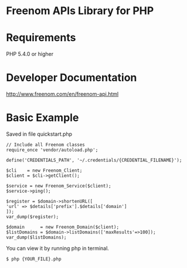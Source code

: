 # Freenom APIs Library for PHP

# Requirements
PHP 5.4.0 or higher

# Developer Documentation
http://www.freenom.com/en/freenom-api.html

# Basic Example
Saved in file quickstart.php

    // Include all Freenom classes
    require_once 'vendor/autoload.php';
    
    define('CREDENTIALS_PATH', '~/.credentials/{CREDENTIAL_FILENAME}');
    
    $cli    = new Freenom_Client;
    $client = $cli->getClient();
    
    $service = new Freenom_Service($client);
    $service->ping();
	  
    $register = $domain->shortenURL([
  	'url' => $details['prefix'].$details['domain']
    ]);
    var_dump($register);
    
    $domain      = new Freenom_Domain($client);
    $listDomains = $domain->listDomains(['maxResults'=>100]);
    var_dump($listDomains);
  	
You can view it by running php in terminal.

    $ php {YOUR_FILE}.php
